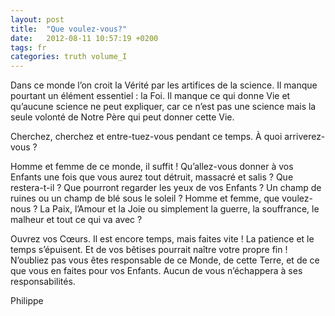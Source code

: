 ```yaml
---
layout: post
title:  "Que voulez-vous?"
date:   2012-08-11 10:57:19 +0200
tags: fr
categories: truth volume_I
---
```

Dans ce monde l’on croit la Vérité par les artifices de la science. Il manque pourtant un élément essentiel : la Foi. Il manque ce qui donne Vie et qu’aucune science ne peut expliquer, car ce n’est pas une science mais la seule volonté de Notre Père qui peut donner cette Vie.

Cherchez, cherchez et entre-tuez-vous pendant ce temps. À quoi arriverez-vous ?

Homme et femme de ce monde, il suffit ! Qu’allez-vous donner à vos Enfants une fois que vous aurez tout détruit, massacré et salis ? Que restera-t-il ? Que pourront regarder les yeux de vos Enfants ? Un champ de ruines ou un champ de blé sous le soleil ?
Homme et femme, que voulez-nous ? La Paix, l’Amour et la Joie ou simplement la guerre, la souffrance, le malheur et tout ce qui va avec ?

Ouvrez vos Cœurs. Il est encore temps, mais faites vite ! La patience et le temps s’épuisent. Et de vos bêtises pourrait naître votre propre fin ! N’oubliez pas vous êtes responsable de ce Monde, de cette Terre, et de ce que vous en faites pour vos Enfants.
Aucun de vous n’échappera à ses responsabilités.

Philippe

<!-- 
Ce(tte) œuvre est mise à disposition selon les termes de la Licence Creative Commons Attribution - Pas d’Utilisation Commerciale 4.0 International.
-->
